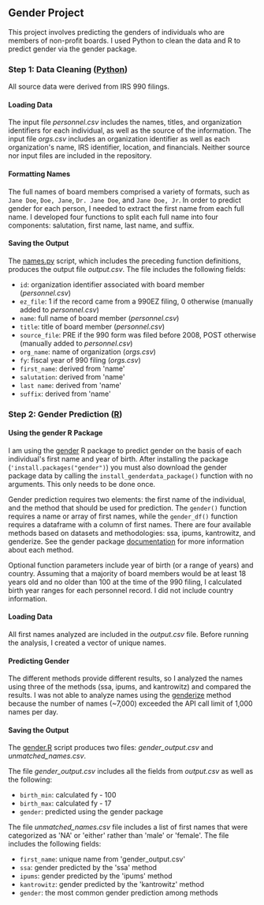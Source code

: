 ## Gender Project
This project involves predicting the genders of individuals who are members of non-profit boards.  I used Python to clean the data and R to predict gender via the gender package. 

### Step 1: Data Cleaning ([Python](https://www.python.org/))

All source data were derived from IRS 990 filings.    

#### Loading Data 

The input file *personnel.csv* includes the names, titles, and organization identifiers for each individual, as well as the source of the information.  The input file *orgs.csv* includes an organization identifier as well as each organization's name, IRS identifier, location, and financials.  Neither source nor input files are included in the repository.

#### Formatting Names

The full names of board members comprised a variety of formats, such as `Jane Doe`, `Doe, Jane`, `Dr. Jane Doe`, and `Jane Doe, Jr`. In order to predict gender for each person, I needed to extract the first name from each full name.  I developed four functions to split each full name into four components: salutation, first name, last name, and suffix.

#### Saving the Output

The [names.py](names.py) script, which includes the preceding function definitions, produces the output file *output.csv*.  The file includes the following fields:

 - `id`: organization identifier associated with board member (*personnel.csv*)
 - `ez_file`: 1 if the record came from a 990EZ filing, 0 otherwise (manually added to *personnel.csv*)
 - `name`: full name of board member (*personnel.csv*)
 - `title`: title of board member (*personnel.csv*)
 - `source_file`: PRE if the 990 form was filed before 2008, POST otherwise (manually added to *personnel.csv*)
 - `org_name`: name of organization (*orgs.csv*)
 - `fy`: fiscal year of 990 filing (*orgs.csv*)
 - `first_name`: derived from 'name'
 - `salutation`: derived from 'name'
 - `last name`: derived from 'name'
 - `suffix`: derived from 'name'


### Step 2: Gender Prediction ([R](https://www.r-project.org/))

#### Using the gender R Package

I am using the [gender](https://github.com/ropensci/gender) R package to predict gender on the basis of each individual's first name and year of birth.  After installing the package (`'install.packages("gender")`) you must also download the gender package data by calling the `install_genderdata_package()` function with no arguments.  This only needs to be done once.

Gender prediction requires two elements: the first name of the individual, and the method that should be used for prediction.  The `gender()` function requires a name or array of first names, while the `gender_df()` function requires a dataframe with a column of first names.  There are four available methods based on datasets and methodologies: ssa, ipums, kantrowitz, and genderize.  See the gender package [documentation](https://github.com/ropensci/gender) for more information about each method.

Optional function parameters include year of birth (or a range of years) and country.  Assuming that a majority of board members would be at least 18 years old and no older than 100 at the time of the 990 filing, I calculated birth year ranges for each personnel record.  I did not include country information.

#### Loading Data

All first names analyzed are included in the *output.csv* file.  Before running the analysis, I created a vector of unique names.  

#### Predicting Gender

The different methods provide different results, so I analyzed the names using three of the methods (ssa, ipums, and kantrowitz) and compared the results.  I was not able to analyze names using the [genderize](https://genderize.io/) method because the number of names (~7,000) exceeded the API call limit of 1,000 names per day.

#### Saving the Output

The [gender.R](gender.R) script produces two files: *gender_output.csv* and *unmatched_names.csv*.

The file *gender_output.csv* includes all the fields from *output.csv* as well as the following:

 - `birth_min`: calculated fy - 100
 - `birth_max`: calculated fy - 17
 - `gender`: predicted using the gender package

The file *unmatched_names.csv* file includes a list of first names that were categorized as 'NA' or 'either' rather than 'male' or 'female'. The file includes the following fields:

 - `first_name`: unique name from 'gender_output.csv'
 - `ssa`: gender predicted by the 'ssa' method
 - `ipums`: gender predicted by the 'ipums' method
 - `kantrowitz`: gender predicted by the 'kantrowitz' method
 - `gender`: the most common gender prediction among methods
